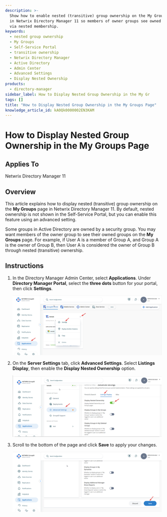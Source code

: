 ```yaml
---
description: >-
  Show how to enable nested (transitive) group ownership on the My Groups page
  in Netwrix Directory Manager 11 so members of owner groups see owned groups
  via nested membership.
keywords:
  - nested group ownership
  - My Groups
  - Self-Service Portal
  - transitive ownership
  - Netwrix Directory Manager
  - Active Directory
  - Admin Center
  - Advanced Settings
  - Display Nested Ownership
products:
  - directory-manager
sidebar_label: How to Display Nested Group Ownership in the My Gr
tags: []
title: "How to Display Nested Group Ownership in the My Groups Page"
knowledge_article_id: kA0Qk0000002EN3KAM
---
```


# How to Display Nested Group Ownership in the My Groups Page

## Applies To
Netwrix Directory Manager 11

## Overview
This article explains how to display nested (transitive) group ownership on the **My Groups** page in Netwrix Directory Manager 11. By default, nested ownership is not shown in the Self-Service Portal, but you can enable this feature using an advanced setting.

Some groups in Active Directory are owned by a security group. You may want members of the owner group to see their owned groups on the **My Groups** page. For example, if User A is a member of Group A, and Group A is the owner of Group B, then User A is considered the owner of Group B through nested (transitive) ownership.

## Instructions
1. In the Directory Manager Admin Center, select **Applications**. Under **Directory Manager Portal**, select the **three dots** button for your portal, then click **Settings**.

   ![Directory Manager Admin Center with Settings option highlighted under Directory Manager Portal](images/ka0Qk000000Dxjp_0EMQk00000BYF1V.png)

2. On the **Server Settings** tab, click **Advanced Settings**. Select **Listings Display**, then enable the **Display Nested Ownership** option.

   ![Advanced Settings in Server Settings tab with Display Nested Ownership option enabled](images/ka0Qk000000Dxjp_0EMQk00000BYEzt.png)

3. Scroll to the bottom of the page and click **Save** to apply your changes.

   ![Save button at the bottom of the settings page in Directory Manager Admin Center](images/ka0Qk000000Dxjp_0EMQk00000BYEyH.png)
